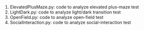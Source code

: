 1) ElevatedPlusMaze.py: code to analyze elevated plus-maze test  
2) LightDark.py: code to analyze light/dark transition test
3) OpenField.py: code to analyze open-field test
4) SocialInteraction.py: code to analyze social-interaction test

